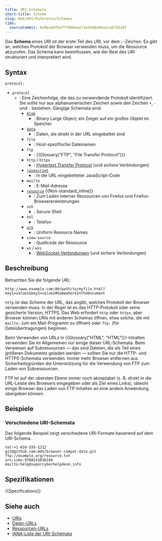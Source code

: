 ```yaml
---
title: URI-Schemata
short-title: Scheme
slug: Web/URI/Reference/Schemes
l10n:
  sourceCommit: be9ba40fbef7f96beae73e5dd6d48a3ca875826f
---
```


Das **Schema** eines URI ist der erste Teil des URI, vor dem `:`-Zeichen. Es gibt an, welches Protokoll der Browser verwenden muss, um die Ressource abzurufen. Das Schema kann beeinflussen, wie der Rest des URI strukturiert und interpretiert wird.

## Syntax

```url
protocol:
```

- `protocol`
  - : Eine Zeichenfolge, die das zu verwendende Protokoll identifiziert. Sie sollte nur aus alphanumerischen Zeichen sowie den Zeichen `+`, `-` und `.` bestehen. Gängige Schemata sind:
    - [`blob`](/de/docs/Web/API/URL/createObjectURL_static)
      - : Binary Large Object; ein Zeiger auf ein großes Objekt im Speicher
    - [`data`](/de/docs/Web/URI/Reference/Schemes/data)
      - : Daten, die direkt in der URL eingebettet sind
    - `file`
      - : Host-spezifische Dateinamen
    - `ftp`
      - : {{Glossary("FTP", "File Transfer Protocol")}}
    - `http` / `https`
      - : [Hypertext Transfer Protocol](/de/docs/Web/HTTP) (und sichere Verbindungen)
    - [`javascript`](/de/docs/Web/URI/Reference/Schemes/javascript)
      - : In die URL eingebetteter JavaScript-Code
    - `mailto`
      - : E-Mail-Adresse
    - [`resource`](/de/docs/Web/URI/Reference/Schemes/resource) {{Non-standard_inline}}
      - : Zum Laden interner Ressourcen von Firefox und Firefox-Browsererweiterungen
    - `ssh`
      - : Secure Shell
    - `tel`
      - : Telefon
    - [`urn`](/de/docs/Web/URI/Reference/Schemes/urn)
      - : Uniform Resource Names
    - `view-source`
      - : Quellcode der Ressource
    - `ws` / `wss`
      - : [WebSocket-Verbindungen](/de/docs/Web/API/WebSockets_API) (und sichere Verbindungen)

## Beschreibung

Betrachten Sie die folgende URL:

```url
http://www.example.com:80/path/to/myfile.html?key1=value1&key2=value2#SomewhereInTheDocument
```

`http` ist das _Schema_ der URL, das angibt, welches Protokoll der Browser verwenden muss. In der Regel ist es das HTTP-Protokoll oder seine gesicherte Version, HTTPS. Das Web erfordert `http` oder `https`, aber Browser können URIs mit anderen Schemas öffnen, etwa solche, die mit `mailto:` (um ein Mail-Programm zu öffnen) oder `ftp:` (für Dateiübertragungen) beginnen.

Beim Verwenden von URLs in {{Glossary("HTML", "HTML")}}-Inhalten verwenden Sie im Allgemeinen nur einige dieser URL-Schemata. Beim Verweisen auf Subressourcen — das sind Dateien, die als Teil eines größeren Dokuments geladen werden — sollten Sie nur die HTTP- und HTTPS-Schemata verwenden. Immer mehr Browser entfernen aus Sicherheitsgründen die Unterstützung für die Verwendung von FTP zum Laden von Subressourcen.

FTP ist auf der obersten Ebene immer noch akzeptabel (z. B. direkt in die URL-Leiste des Browsers eingegeben oder als Ziel eines Links), obwohl einige Browser das Laden von FTP-Inhalten an eine andere Anwendung übergeben können.

## Beispiele

### Verschiedene URI-Schemata

Das folgende Beispiel zeigt verschiedene URI-Formate basierend auf dem URI-Schema.

```url
tel:+1-816-555-1212
git@github.com:mdn/browser-compat-data.git
ftp://example.org/resource.txt
urn:isbn:9780141036144
mailto:help@supercyberhelpdesk.info
```

## Spezifikationen

{{Specifications}}

## Siehe auch

- [URIs](/de/docs/Web/URI)
- [Daten-URLs](/de/docs/Web/URI/Reference/Schemes/data)
- [Ressourcen-URLs](/de/docs/Web/URI/Reference/Schemes/resource)
- [IANA-Liste der URI-Schemata](https://www.iana.org/assignments/uri-schemes/uri-schemes.xhtml)
